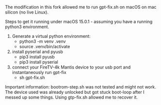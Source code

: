 The modification in this fork allowed me to run gpt-fix.sh on macOS on mac silicon (no live Linux). 

Steps to get it running under macOS 15.0.1 - assuming you have a running python3 environment.
1. Generate a virtual python environment:
   - python3 -m venv .venv
   - source .venv/bin/activate
2. install pyserial and pyusb
   - pip3 install pyusb
   - pip3 install pyserial
3. connect your FireTV-4k Mantis device to your usb port and instantaneously run gpt-fix
   - sh gpt-fix.sh

Important information:
bootrom-step.sh was not tested and might not work. The device used was already unlocked but got stuck boot-loop after I messed up some things. Using gtp-fix.sh allowed me to recover it.
